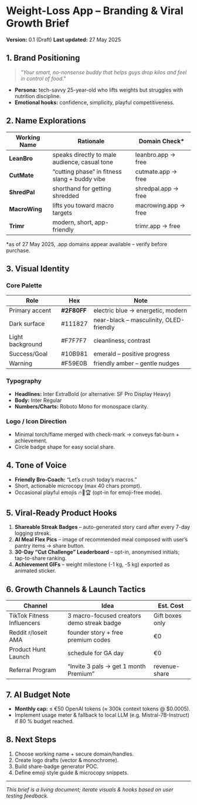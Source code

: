 # Weight-Loss App – Branding & Viral Growth Brief

**Version:** 0.1 (Draft)
**Last updated:** 27 May 2025

## 1. Brand Positioning

> *"Your smart, no-nonsense buddy that helps guys drop kilos and feel in control of food."*

* **Persona:** tech-savvy 25-year-old who lifts weights but struggles with nutrition discipline.
* **Emotional hooks:** confidence, simplicity, playful competitiveness.

## 2. Name Explorations

| Working Name  | Rationale                                     | Domain Check\*       |
| ------------- | --------------------------------------------- | -------------------- |
| **LeanBro**   | speaks directly to male audience, casual tone | leanbro.app → free   |
| **CutMate**   | “cutting phase” in fitness slang + buddy vibe | cutmate.app → free   |
| **ShredPal**  | shorthand for getting shredded                | shredpal.app → free  |
| **MacroWing** | lifts you toward macro targets                | macrowing.app → free |
| **Trimr**     | modern, short, app-friendly                   | trimr.app → free     |

\*as of 27 May 2025, .app domains appear available – verify before purchase.

## 3. Visual Identity

### Core Palette

| Role             | Hex         | Note                                    |
| ---------------- | ----------- | --------------------------------------- |
| Primary accent   | **#2F80FF** | electric blue → energetic, modern       |
| Dark surface     | #111827     | near-black – masculinity, OLED-friendly |
| Light background | #F7F7F7     | cleanliness, contrast                   |
| Success/Goal     | #10B981     | emerald – positive progress             |
| Warning          | #F59E0B     | friendly amber – gentle nudges          |

### Typography

* **Headlines:** Inter ExtraBold (or alternative: SF Pro Display Heavy)
* **Body:** Inter Regular
* **Numbers/Charts:** Roboto Mono for monospace clarity.

### Logo / Icon Direction

* Minimal torch/flame merged with check-mark → conveys fat-burn + achievement.
* Circle badge shape for easy social share.

## 4. Tone of Voice

* **Friendly Bro-Coach:** “Let’s crush today’s macros.”
* Short, actionable microcopy (max 40 chars prompt).
* Occasional playful emojis 🔥🥗🏆 (opt-in for emoji-free mode).

## 5. Viral-Ready Product Hooks

1. **Shareable Streak Badges** – auto-generated story card after every 7-day logging streak.
2. **AI Meal Flex Pics** – image of recommended meal composed with user’s pantry items → share button.
3. **30-Day “Cut Challenge” Leaderboard** – opt-in, anonymised initials; tap-to-share ranking.
4. **Achievement GIFs** – weight milestone (-1 kg, -5 kg) exported as animated sticker.

## 6. Growth Channels & Launch Tactics

| Channel                    | Idea                                       | Est. Cost       |
| -------------------------- | ------------------------------------------ | --------------- |
| TikTok Fitness Influencers | 3 macro-focused creators demo streak badge | Gift boxes only |
| Reddit r/loseit AMA        | founder story + free premium codes         | €0              |
| Product Hunt Launch        | schedule for GA day                        | €0              |
| Referral Program           | “Invite 3 pals → get 1 month Premium”      | revenue-share   |

## 7. AI Budget Note

* **Monthly cap:** ≤ €50 OpenAI tokens (≈ 300k context tokens @ \$0.0005).
* Implement usage meter & fallback to local LLM (e.g. Mistral-7B-Instruct) if 80 % budget reached.

## 8. Next Steps

1. Choose working name + secure domain/handles.
2. Create logo drafts (vector & monochrome).
3. Build share-badge generator POC.
4. Define emoji style guide & microcopy snippets.

---

*This brief is a living document; iterate visuals & hooks based on user testing feedback.*
